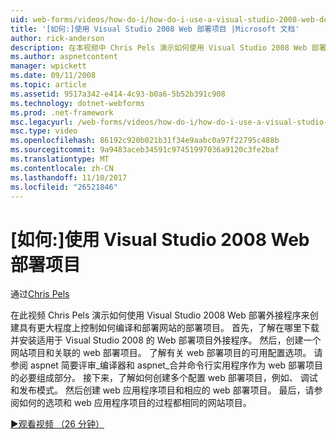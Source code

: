 ```yaml
---
uid: web-forms/videos/how-do-i/how-do-i-use-a-visual-studio-2008-web-deployment-project
title: '[如何:]使用 Visual Studio 2008 Web 部署项目 |Microsoft 文档'
author: rick-anderson
description: 在本视频中 Chris Pels 演示如何使用 Visual Studio 2008 Web 部署外接程序来使用更大程度上控制如何创建部署项目...
ms.author: aspnetcontent
manager: wpickett
ms.date: 09/11/2008
ms.topic: article
ms.assetid: 9517a342-e414-4c93-b0a6-5b52b391c908
ms.technology: dotnet-webforms
ms.prod: .net-framework
msc.legacyurl: /web-forms/videos/how-do-i/how-do-i-use-a-visual-studio-2008-web-deployment-project
msc.type: video
ms.openlocfilehash: 86192c920b021b31f34e9aabc0a97f22795c488b
ms.sourcegitcommit: 9a9483aceb34591c97451997036a9120c3fe2baf
ms.translationtype: MT
ms.contentlocale: zh-CN
ms.lasthandoff: 11/10/2017
ms.locfileid: "26521846"
---
```

<a name="how-do-i-use-a-visual-studio-2008-web-deployment-project"></a>[如何:]使用 Visual Studio 2008 Web 部署项目
====================
通过[Chris Pels](https://twitter.com/chrispels)

在此视频 Chris Pels 演示如何使用 Visual Studio 2008 Web 部署外接程序来创建具有更大程度上控制如何编译和部署网站的部署项目。 首先，了解在哪里下载并安装适用于 Visual Studio 2008 的 Web 部署项目外接程序。 然后，创建一个网站项目和关联的 web 部署项目。 了解有关 web 部署项目的可用配置选项。 请参阅 aspnet 简要评审\_编译器和 aspnet\_合并命令行实用程序作为 web 部署项目的必要组成部分。 接下来，了解如何创建多个配置 web 部署项目，例如、 调试和发布模式。 然后创建 web 应用程序项目和相应的 web 部署项目。 最后，请参阅如何的选项和 web 应用程序项目的过程都相同的网站项目。

[&#9654;观看视频 （26 分钟）](https://channel9.msdn.com/Blogs/ASP-NET-Site-Videos/how-do-i-use-a-visual-studio-2008-web-deployment-project)
